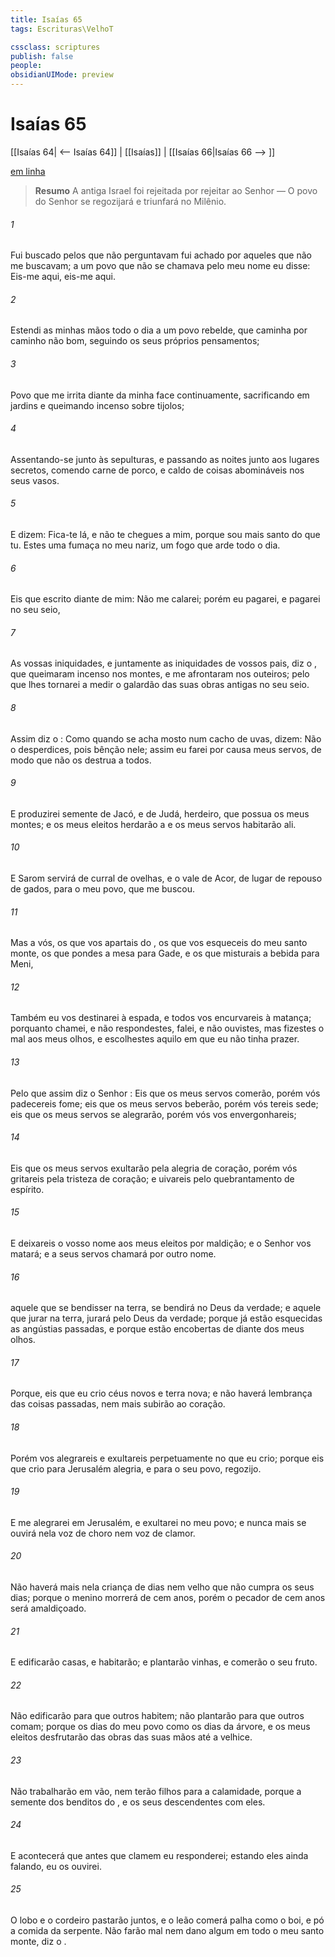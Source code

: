 ```yaml
---
title: Isaías 65
tags: Escrituras\VelhoT

cssclass: scriptures
publish: false
people:
obsidianUIMode: preview
---
```


# Isaías 65
[[Isaías 64| <-- Isaías 64]] | [[Isaías]] | [[Isaías 66|Isaías 66 --> ]]

[em linha](https://churchofjesuschrist.org/study/scriptures/ot/isa/65?lang=por)

> __Resumo__
A antiga Israel foi rejeitada por rejeitar ao Senhor — O povo do Senhor se regozijará e triunfará no Milênio.

###### 1 
Fui buscado pelos que não perguntavam  fui achado por aqueles que não me buscavam; a um povo que não se chamava pelo meu nome eu disse: Eis-me aqui, eis-me aqui.

###### 2 
Estendi as minhas mãos todo o dia a um povo rebelde, que caminha por caminho  não  bom, seguindo os seus próprios pensamentos;

###### 3 
Povo que me irrita diante da minha face continuamente, sacrificando em jardins e queimando incenso sobre tijolos;

###### 4 
Assentando-se junto às sepulturas, e passando as noites junto aos lugares secretos, comendo carne de porco, e  caldo de coisas abomináveis nos seus vasos.

###### 5 
E dizem: Fica-te lá, e não te chegues a mim, porque sou mais santo do que tu. Estes  uma fumaça no meu nariz, um fogo que arde todo o dia.

###### 6 
Eis que  escrito diante de mim: Não me calarei; porém eu pagarei, e pagarei no seu seio,

###### 7 
As vossas iniquidades, e juntamente as iniquidades de vossos pais, diz o , que queimaram incenso nos montes, e me afrontaram nos outeiros; pelo que lhes tornarei a medir o galardão das suas obras antigas no seu seio.

###### 8 
Assim diz o : Como quando se acha mosto num cacho de uvas, dizem: Não o desperdices, pois  bênção nele; assim eu  farei por causa  meus servos, de modo que não os destrua a todos.

###### 9 
E produzirei semente de Jacó, e de Judá,  herdeiro, que possua os meus montes; e os meus eleitos herdarão a  e os meus servos habitarão ali.

###### 10 
E Sarom servirá de curral de ovelhas, e o vale de Acor, de lugar de repouso de gados, para o meu povo, que me buscou.

###### 11 
Mas a vós, os que vos apartais do , os que vos esqueceis do meu santo monte, os que pondes a mesa para Gade, e os que misturais a bebida para Meni,

###### 12 
Também eu vos destinarei à espada, e todos vos encurvareis à matança; porquanto chamei, e não respondestes, falei, e não ouvistes, mas fizestes o mal aos meus olhos, e escolhestes aquilo em que eu não tinha prazer.

###### 13 
Pelo que assim diz o Senhor : Eis que os meus servos comerão, porém vós padecereis fome; eis que os meus servos beberão, porém vós tereis sede; eis que os meus servos se alegrarão, porém vós vos envergonhareis;

###### 14 
Eis que os meus servos exultarão pela alegria de coração, porém vós gritareis pela tristeza de coração; e uivareis pelo quebrantamento de espírito.

###### 15 
E deixareis o vosso nome aos meus eleitos por maldição; e o Senhor  vos matará; e a seus servos chamará por outro nome.

###### 16 
 aquele que se bendisser na terra, se bendirá no Deus da verdade; e aquele que jurar na terra, jurará pelo Deus da verdade; porque já estão esquecidas as angústias passadas, e porque  estão encobertas de diante dos meus olhos.

###### 17 
Porque, eis que eu crio céus novos e terra nova; e não haverá  lembrança das coisas passadas, nem mais subirão ao coração.

###### 18 
Porém vos alegrareis e exultareis perpetuamente no que eu crio; porque eis que crio para Jerusalém  alegria, e para o seu povo,  regozijo.

###### 19 
E me alegrarei em Jerusalém, e exultarei no meu povo; e nunca mais se ouvirá nela voz de choro nem voz de clamor.

###### 20 
Não haverá mais nela criança de  dias nem velho que não cumpra os seus dias; porque o menino morrerá de cem anos, porém o pecador de cem anos será amaldiçoado.

###### 21 
E edificarão casas, e  habitarão; e plantarão vinhas, e comerão o seu fruto.

###### 22 
Não edificarão para que outros habitem; não plantarão para que outros comam; porque os dias do meu povo  como os dias da árvore, e os meus eleitos desfrutarão das obras das suas mãos até a velhice.

###### 23 
Não trabalharão em vão, nem terão filhos para a calamidade, porque  a semente dos benditos do , e os seus descendentes com eles.

###### 24 
E acontecerá que antes que clamem eu responderei; estando eles ainda falando, eu os ouvirei.

###### 25 
O lobo e o cordeiro pastarão juntos, e o leão comerá palha como o boi, e pó  a comida da serpente. Não farão mal nem dano algum em todo o meu santo monte, diz o .

